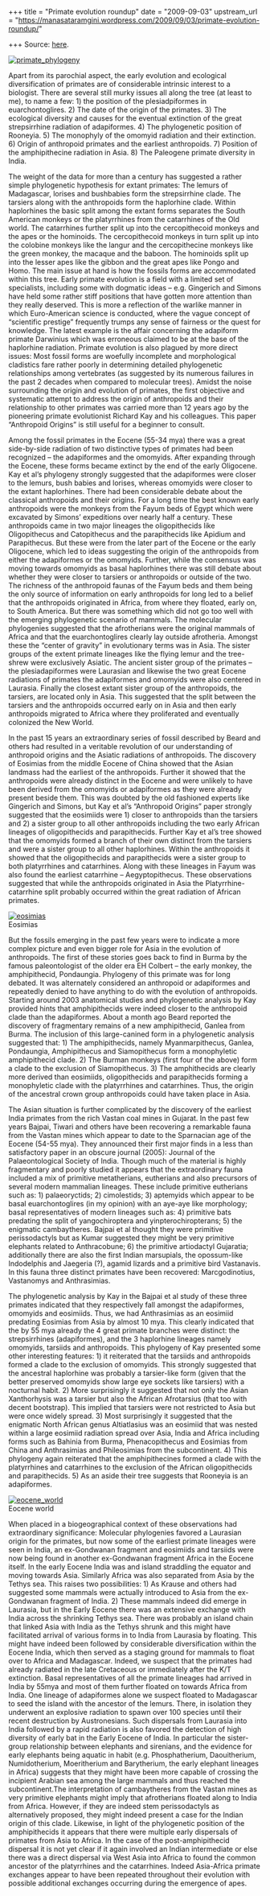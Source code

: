 +++
title = "Primate evolution roundup"
date = "2009-09-03"
upstream_url = "https://manasataramgini.wordpress.com/2009/09/03/primate-evolution-roundup/"

+++
Source: [here](https://manasataramgini.wordpress.com/2009/09/03/primate-evolution-roundup/).

[![primate_phylogeny](https://i0.wp.com/farm3.static.flickr.com/2521/3889930477_a34b47f012.jpg)](http://www.flickr.com/photos/24766652@N05/3889930477/ "primate_phylogeny by somasushma, on Flickr")

Apart from its parochial aspect, the early evolution and ecological
diversification of primates are of considerable intrinsic interest to a
biologist. There are several still murky issues all along the tree (at
least to me), to name a few: 1) the position of the plesiadpiformes in
euarchontoglires. 2) The date of the origin of the primates. 3) The
ecological diversity and causes for the eventual extinction of the great
strepsirrhine radiation of adapiformes. 4) The phylogenetic position of
Rooneyia. 5) The monophyly of the omomyid radiation and their
extinction. 6) Origin of anthropoid primates and the earliest
anthropoids. 7) Position of the amphipithecine radiation in Asia. 8) The
Paleogene primate diversity in India.

The weight of the data for more than a century has suggested a rather
simple phylogenetic hypothesis for extant primates: The lemurs of
Madagascar, lorises and bushbabies form the strepsirrhine clade. The
tarsiers along with the anthropoids form the haplorhine clade. Within
haplorhines the basic split among the extant forms separates the South
American monkeys or the platyrrhines from the catarrhines of the Old
world. The catarrhines further split up into the cercopithecoid monkeys
and the apes or the hominoids. The cercopithecoid monkeys in turn split
up into the colobine monkeys like the langur and the cercopithecine
monkeys like the green monkey, the macaque and the baboon. The hominoids
split up into the lesser apes like the gibbon and the great apes like
Pongo and Homo. The main issue at hand is how the fossils forms are
accommodated within this tree. Early primate evolution is a field with a
limited set of specialists, including some with dogmatic ideas – e.g.
Gingerich and Simons have held some rather stiff positions that have
gotten more attention than they really deserved. This is more a
reflection of the warlike manner in which Euro-American science is
conducted, where the vague concept of “scientific prestige” frequently
trumps any sense of fairness or the quest for knowledge. The latest
example is the affair concerning the adapiform primate Darwinius which
was erroneous claimed to be at the base of the haplorhine radiation.
Primate evolution is also plagued by more direct issues: Most fossil
forms are woefully incomplete and morphological cladistics fare rather
poorly in determining detailed phylogenetic relationships among
vertebrates (as suggested by its numerous failures in the past 2 decades
when compared to molecular trees). Amidst the noise surrounding the
origin and evolution of primates, the first objective and systematic
attempt to address the origin of anthropoids and their relationship to
other primates was carried more than 12 years ago by the pioneering
primate evolutionist Richard Kay and his colleagues. This paper
“Anthropoid Origins” is still useful for a beginner to consult.

Among the fossil primates in the Eocene (55-34 mya) there was a great
side-by-side radiation of two distinctive types of primates had been
recognized – the adapiformes and the omomyids. After expanding through
the Eocene, these forms became extinct by the end of the early
Oligocene. Kay et al’s phylogeny strongly suggested that the adapiformes
were closer to the lemurs, bush babies and lorises, whereas omomyids
were closer to the extant haplorhines. There had been considerable
debate about the classical anthropoids and their origins. For a long
time the best known early anthropoids were the monkeys from the Fayum
beds of Egypt which were excavated by Simons’ expeditions over nearly
half a century. These anthropoids came in two major lineages the
oligopithecids like Oligopithecus and Catopithecus and the parapithecids
like Apidium and Parapithecus. But these were from the later part of the
Eocene or the early Oligocene, which led to ideas suggesting the origin
of the anthropoids from either the adapiformes or the omomyids. Further,
while the consensus was moving towards omomyids as basal haplorhines
there was still debate about whether they were closer to tarsiers or
anthropoids or outside of the two. The richness of the anthropoid faunas
of the Fayum beds and them being the only source of information on early
anthropoids for long led to a belief that the anthropoids originated in
Africa, from where they floated, early on, to South America. But there
was something which did not go too well with the emerging phylogenetic
scenario of mammals. The molecular phylogenies suggested that the
afrotherians were the original mammals of Africa and that the
euarchontoglires clearly lay outside afrotheria. Amongst these the
“center of gravity” in evolutionary terms was in Asia. The sister groups
of the extent primate lineages like the flying lemur and the tree-shrew
were exclusively Asiatic. The ancient sister group of the primates – the
plesiadapiformes were Laurasian and likewise the two great Eocene
radiations of primates the adapiformes and omomyids were also centered
in Laurasia. Finally the closest extant sister group of the anthropoids,
the tarsiers, are located only in Asia. This suggested that the split
between the tarsiers and the anthropoids occurred early on in Asia and
then early anthropoids migrated to Africa where they proliferated and
eventually colonized the New World.

In the past 15 years an extraordinary series of fossil described by
Beard and others had resulted in a veritable revolution of our
understanding of anthropoid origins and the Asiatic radiations of
anthropoids. The discovery of Eosimias from the middle Eocene of China
showed that the Asian landmass had the earliest of the anthropoids.
Further it showed that the anthropoids were already distinct in the
Eocene and were unlikely to have been derived from the omomyids or
adapiformes as they were already present beside them. This was doubted
by the old fashioned experts like Gingerich and Simons, but Kay et al’s
“Anthropoid Origins” paper strongly suggested that the eosimiids were 1)
closer to anthropoids than the tarsiers and 2) a sister group to all
other anthropoids including the two early African lineages of
oligopithecids and parapithecids. Further Kay et al’s tree showed that
the omomyids formed a branch of their own distinct from the tarsiers and
were a sister group to all other haplorhines. Within the anthropoids it
showed that the oligopithecids and parapithecids were a sister group to
both platyrrhines and catarrhines. Along with these lineages in Fayum
was also found the earliest catarrhine – Aegyptopithecus. These
observations suggested that while the anthropoids originated in Asia the
Platyrrhine-catarrhine split probably occurred within the great
radiation of African primates.

[![eosimias](https://i2.wp.com/farm4.static.flickr.com/3446/3889900149_96a75759fb_o.jpg)](http://www.flickr.com/photos/24766652@N05/3889900149/ "eosimias by somasushma, on Flickr")  
Eosimias

But the fossils emerging in the past few years were to indicate a more
complex picture and even bigger role for Asia in the evolution of
anthropoids. The first of these stories goes back to find in Burma by
the famous paleontologist of the older era EH Colbert – the early
monkey, the amphipithecid, Pondaungia. Phylogeny of this primate was for
long debated. It was alternately considered an anthropoid or adapiformes
and repeatedly denied to have anything to do with the evolution of
anthropoids. Starting around 2003 anatomical studies and phylogenetic
analysis by Kay provided hints that amphipithecids were indeed closer to
the anthropoid clade than the adapiformes. About a month ago Beard
reported the discovery of fragmentary remains of a new amphipithecid,
Ganlea from Burma. The inclusion of this large-canined form in a
phylogenetic analysis suggested that: 1) The amphipithecids, namely
Myanmarpithecus, Ganlea, Pondaungia, Amphipithecus and Siamopithecus
form a monophyletic amphipithecid clade. 2) The Burman monkeys (first
four of the above) form a clade to the exclusion of Siamopithecus. 3)
The amphithecids are clearly more derived than eosimiids, oligopithecids
and parapithecids forming a monophyletic clade with the platyrrhines and
catarrhines. Thus, the origin of the ancestral crown group anthropoids
could have taken place in Asia.

The Asian situation is further complicated by the discovery of the
earliest India primates from the rich Vastan coal mines in Gujarat. In
the past few years Bajpai, Tiwari and others have been recovering a
remarkable fauna from the Vastan mines which appear to date to the
Sparnacian age of the Eocene (54-55 mya). They announced their first
major finds in a less than satisfactory paper in an obscure journal
(2005): Journal of the Palaeontological Society of India. Though much of
the material is highly fragmentary and poorly studied it appears that
the extraordinary fauna included a mix of primitive metatherians,
eutherians and also precursors of several modern mammalian lineages.
These include primitive eutherians such as: 1) palaeoryctids; 2)
cimolestids; 3) aptemyids which appear to be basal euarchontoglires (in
my opinion) with an aye-aye like morphology; basal representatives of
modern lineages such as: 4) primitive bats predating the split of
yangochiroptera and yinpterochiropterans; 5) the enigmatic cambaytheres.
Bajpai et al thought they were primitive perissodactyls but as Kumar
suggested they might be very primitive elephants related to
Anthracobune; 6) the primitive artiodactyl Gujaratia; additionally there
are also the first Indian marsupials, the opossum-like Indodelphis and
Jaegeria (?), agamid lizards and a primitive bird Vastanavis. In this
fauna three distinct primates have been recovered: Marcgodinotius,
Vastanomys and Anthrasimias.

The phylogenetic analysis by Kay in the Bajpai et al study of these
three primates indicated that they respectively fall amongst the
adapiformes, omomyids and eosimiids. Thus, we had Anthrasimias as an
eosimiid predating Eosimias from Asia by almost 10 mya. This clearly
indicated that the by 55 mya already the 4 great primate branches were
distinct: the strepsirrhines (adapiformes), and the 3 haplorhine
lineages namely omomyids, tarsiids and anthropoids. This phylogeny of
Kay presented some other interesting features: 1) it reiterated that the
tarsiids and anthropoids formed a clade to the exclusion of omomyids.
This strongly suggested that the ancestral haplorhine was probably a
tarsier-like form (given that the better preserved omomyids show large
eye sockets like tarsiers) with a nocturnal habit. 2) More surprisingly
it suggested that not only the Asian Xanthorhysis was a tarsier but also
the African Afrotarsius (that too with decent bootstrap). This implied
that tarsiers were not restricted to Asia but were once widely spread.
3) Most surprisingly it suggested that the enigmatic North African genus
Altiatlasius was an eosimiid that was nested within a large eosimiid
radiation spread over Asia, India and Africa including forms such as
Bahinia from Burma, Phenacopithecus and Eosimias from China and
Anthrasimias and Phileosimias from the subcontinent. 4) This phylogeny
again reiterated that the amphipithecines formed a clade with the
platyrrhines and catarrhines to the exclusion of the African
oligopithecids and parapithecids. 5) As an aside their tree suggests
that Rooneyia is an adapiformes.

[![eocene_world](https://i2.wp.com/farm3.static.flickr.com/2427/3889900357_6719683eea.jpg)](http://www.flickr.com/photos/24766652@N05/3889900357/ "eocene_world by somasushma, on Flickr")  
Eocene world

When placed in a biogeographical context of these observations had
extraordinary significance: Molecular phylogenies favored a Laurasian
origin for the primates, but now some of the earliest primate lineages
were seen in India, an ex-Gondwanan fragment and eosimiids and tarsiids
were now being found in another ex-Gondwanan fragment Africa in the
Eocene itself. In the early Eocene India was and island straddling the
equator and moving towards Asia. Similarly Africa was also separated
from Asia by the Tethys sea. This raises two possibilities: 1) As Krause
and others had suggested some mammals were actually introduced to Asia
from the ex-Gondwanan fragment of India. 2) These mammals indeed did
emerge in Laurasia, but in the Early Eocene there was an extensive
exchange with India across the shrinking Tethys sea. There was probably
an island chain that linked Asia with India as the Tethys shrunk and
this might have facilitated arrival of various forms in to India from
Laurasia by floating. This might have indeed been followed by
considerable diversification within the Eocene India, which then served
as a staging ground for mammals to float over to Africa and Madagascar.
Indeed, we suspect that the primates had already radiated in the late
Cretaceous or immediately after the K/T extinction. Basal
representatives of all the primate lineages had arrived in India by
55mya and most of them further floated on towards Africa from India. One
lineage of adapiformes alone we suspect floated to Madagascar to seed
the island with the ancestor of the lemurs. There, in isolation they
underwent an explosive radiation to spawn over 100 species until their
recent destruction by Austronesians. Such dispersals from Laurasia into
India followed by a rapid radiation is also favored the detection of
high diversity of early bat in the Early Eocene of India. In particular
the sister-group relationship between elephants and sirenians, and the
evidence for early elephants being aquatic in habit (e.g.
Phosphatherium, Daouitherium, Numidotherium, Moeritherium and
Barytherium, the early elephant lineages in Africa) suggests that they
might have been more capable of crossing the incipient Arabian sea among
the large mammals and thus reached the subcontinent.The interpretation
of cambaytheres from the Vastan mines as very primitive elephants might
imply that afrotherians floated along to India from Africa. However, if
they are indeed stem perissodactyls as alternatively proposed, they
might indeed present a case for the Indian origin of this clade.
Likewise, in light of the phylogenetic position of the amphipithecids it
appears that there were multiple early dispersals of primates from Asia
to Africa. In the case of the post-amphipithecid dispersal it is not yet
clear if it again involved an Indian intermediate or else there was a
direct dispersal via West Asia into Africa to found the common ancestor
of the platyrrhines and the catarrhines. Indeed Asia-Africa primate
exchanges appear to have been repeated throughout their evolution with
possible additional exchanges occurring during the emergence of apes.

